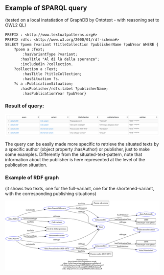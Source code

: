 ## Example of SPARQL query
(tested on a local instatiation of GraphDB by Ontotext - with reasoning set to OWL2 QL)

```sparql
PREFIX : <http://www.textualpatterns.org#>
PREFIX rdfs: <http://www.w3.org/2000/01/rdf-schema#>
SELECT ?poem ?variant ?titleCollection ?publisherName ?pubYear WHERE { 
    ?poem a :Text;
        :hasVariantType ?variant;
       :hasTitle "Al di là della speranza";
       :includedIn ?collection.
    ?collection a :Text;
        :hasTitle ?titleCollection;
        :hasSituation ?s.
    ?s a :PublicationSituation;
       :hasPublisher/rdfs:label ?publisherName;
        :hasPublicationYear ?pubYear} 
```
### Result of query:

![Local Image](text-query-result.png)

The query can be easily made more specific to retrieve the situated texts by a specific author (object property :hasAuthor) or publisher, just to make some examples. Differently from the situated-text-pattern, note that information about the publisher is here represented at the level of the publication situation.

### Example of RDF graph 
(it shows two texts, one for the full-variant, one for the shortened-variant, with the corresponding publishing situations) 

![Local Image](text-graph-example.png)
